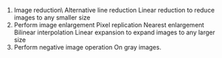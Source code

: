 
1.	Image reduction\\
Alternative line reduction
Linear reduction to reduce images to any smaller size
2.	Perform image enlargement
Pixel replication
Nearest enlargement
Bilinear interpolation
Linear expansion to expand images to any larger size
3.	Perform negative image operation
On gray images.

